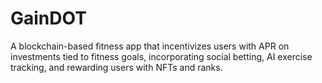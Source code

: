 # GainDOT

A blockchain-based fitness app that incentivizes users with APR on investments tied to fitness goals, incorporating social betting, AI exercise tracking, and rewarding users with NFTs and ranks.
